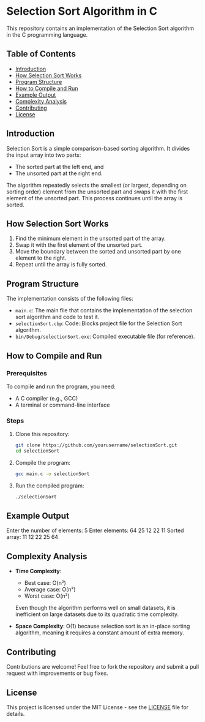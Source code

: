 # Selection Sort Algorithm in C

This repository contains an implementation of the Selection Sort algorithm in the C programming language.

## Table of Contents
- [Introduction](#introduction)
- [How Selection Sort Works](#how-selection-sort-works)
- [Program Structure](#program-structure)
- [How to Compile and Run](#how-to-compile-and-run)
- [Example Output](#example-output)
- [Complexity Analysis](#complexity-analysis)
- [Contributing](#contributing)
- [License](#license)

## Introduction
Selection Sort is a simple comparison-based sorting algorithm. It divides the input array into two parts: 
- The sorted part at the left end, and 
- The unsorted part at the right end.

The algorithm repeatedly selects the smallest (or largest, depending on sorting order) element from the unsorted part and swaps it with the first element of the unsorted part. This process continues until the array is sorted.

## How Selection Sort Works
1. Find the minimum element in the unsorted part of the array.
2. Swap it with the first element of the unsorted part.
3. Move the boundary between the sorted and unsorted part by one element to the right.
4. Repeat until the array is fully sorted.

## Program Structure
The implementation consists of the following files:
- `main.c`: The main file that contains the implementation of the selection sort algorithm and code to test it.
- `selectionSort.cbp`: Code::Blocks project file for the Selection Sort algorithm.
- `bin/Debug/selectionSort.exe`: Compiled executable file (for reference).

## How to Compile and Run

### Prerequisites
To compile and run the program, you need:
- A C compiler (e.g., GCC)
- A terminal or command-line interface

### Steps
1. Clone this repository:
    ```bash
    git clone https://github.com/yourusername/selectionSort.git
    cd selectionSort
    ```

2. Compile the program:
    ```bash
    gcc main.c -o selectionSort
    ```

3. Run the compiled program:
    ```bash
    ./selectionSort
    ```

## Example Output
Enter the number of elements: 5 
Enter elements: 64 25 12 22 11 
Sorted array: 11 12 22 25 64

## Complexity Analysis
- **Time Complexity**: 
  - Best case: O(n²)
  - Average case: O(n²)
  - Worst case: O(n²)
  
  Even though the algorithm performs well on small datasets, it is inefficient on large datasets due to its quadratic time complexity.

- **Space Complexity**: O(1) because selection sort is an in-place sorting algorithm, meaning it requires a constant amount of extra memory.

## Contributing
Contributions are welcome! Feel free to fork the repository and submit a pull request with improvements or bug fixes.

## License
This project is licensed under the MIT License - see the [LICENSE](LICENSE) file for details.

